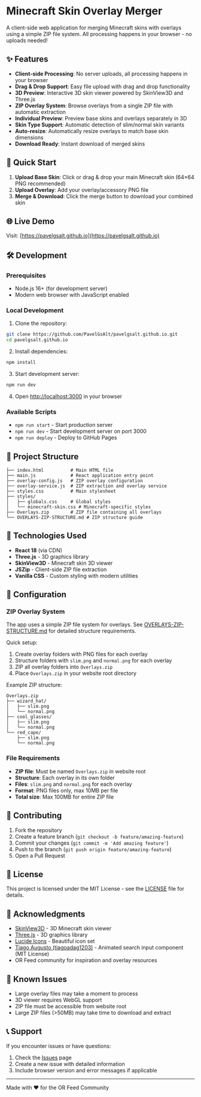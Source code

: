 # Minecraft Skin Overlay Merger

A client-side web application for merging Minecraft skins with overlays using a simple ZIP file system. All processing happens in your browser - no uploads needed!

## ✨ Features

- **Client-side Processing**: No server uploads, all processing happens in your browser
- **Drag & Drop Support**: Easy file upload with drag and drop functionality  
- **3D Preview**: Interactive 3D skin viewer powered by SkinView3D and Three.js
- **ZIP Overlay System**: Browse overlays from a single ZIP file with automatic extraction
- **Individual Preview**: Preview base skins and overlays separately in 3D
- **Skin Type Support**: Automatic detection of slim/normal skin variants
- **Auto-resize**: Automatically resize overlays to match base skin dimensions
- **Download Ready**: Instant download of merged skins

## 🚀 Quick Start

1. **Upload Base Skin**: Click or drag & drop your main Minecraft skin (64×64 PNG recommended)
2. **Upload Overlay**: Add your overlay/accessory PNG file  
3. **Merge & Download**: Click the merge button to download your combined skin

## 🌐 Live Demo

Visit: [https://pavelgsalt.github.io](https://pavelgsalt.github.io)

## 🛠️ Development

### Prerequisites
- Node.js 16+ (for development server)
- Modern web browser with JavaScript enabled

### Local Development

1. Clone the repository:
```bash
git clone https://github.com/PavelGsAlt/pavelgsalt.github.io.git
cd pavelgsalt.github.io
```

2. Install dependencies:
```bash
npm install
```

3. Start development server:
```bash
npm run dev
```

4. Open [http://localhost:3000](http://localhost:3000) in your browser

### Available Scripts

- `npm run start` - Start production server
- `npm run dev` - Start development server on port 3000
- `npm run deploy` - Deploy to GitHub Pages

## 📁 Project Structure

```
├── index.html          # Main HTML file
├── main.js             # React application entry point
├── overlay-config.js   # ZIP overlay configuration
├── overlay-service.js  # ZIP extraction and overlay service
├── styles.css          # Main stylesheet
├── styles/
│   ├── globals.css     # Global styles
│   └── minecraft-skin.css # Minecraft-specific styles
├── Overlays.zip        # ZIP file containing all overlays
└── OVERLAYS-ZIP-STRUCTURE.md # ZIP structure guide
```

## 🎨 Technologies Used

- **React 18** (via CDN)
- **Three.js** - 3D graphics library
- **SkinView3D** - Minecraft skin 3D viewer
- **JSZip** - Client-side ZIP file extraction
- **Vanilla CSS** - Custom styling with modern utilities

## 🔧 Configuration

### ZIP Overlay System

The app uses a simple ZIP file system for overlays. See [OVERLAYS-ZIP-STRUCTURE.md](OVERLAYS-ZIP-STRUCTURE.md) for detailed structure requirements.

Quick setup:
1. Create overlay folders with PNG files for each overlay
2. Structure folders with `slim.png` and `normal.png` for each overlay
3. ZIP all overlay folders into `Overlays.zip`
4. Place `Overlays.zip` in your website root directory

Example ZIP structure:
```
Overlays.zip
├── wizard_hat/
│   ├── slim.png
│   └── normal.png
├── cool_glasses/
│   ├── slim.png
│   └── normal.png
└── red_cape/
    ├── slim.png
    └── normal.png
```

### File Requirements

- **ZIP file**: Must be named `Overlays.zip` in website root
- **Structure**: Each overlay in its own folder
- **Files**: `slim.png` and `normal.png` for each overlay
- **Format**: PNG files only, max 10MB per file
- **Total size**: Max 100MB for entire ZIP file

## 🤝 Contributing

1. Fork the repository
2. Create a feature branch (`git checkout -b feature/amazing-feature`)
3. Commit your changes (`git commit -m 'Add amazing feature'`)
4. Push to the branch (`git push origin feature/amazing-feature`)
5. Open a Pull Request

## 📝 License

This project is licensed under the MIT License - see the [LICENSE](LICENSE) file for details.

## 🙏 Acknowledgments

- [SkinView3D](https://github.com/bs-community/skinview3d) - 3D Minecraft skin viewer
- [Three.js](https://threejs.org/) - 3D graphics library
- [Lucide Icons](https://lucide.dev/) - Beautiful icon set
- [Tiago Augusto (tiagoadag1203)](https://github.com/tiagoadag1203) - Animated search input component (MIT License)
- OR Feed community for inspiration and overlay resources

## 🐛 Known Issues

- Large overlay files may take a moment to process
- 3D viewer requires WebGL support
- ZIP file must be accessible from website root
- Large ZIP files (>50MB) may take time to download and extract

## 📞 Support

If you encounter issues or have questions:

1. Check the [Issues](https://github.com/PavelGsAlt/pavelgsalt.github.io/issues) page
2. Create a new issue with detailed information
3. Include browser version and error messages if applicable

---

Made with ❤️ for the OR Feed Community
